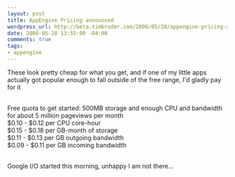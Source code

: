 ```yaml
--- 
layout: post
title: AppEngine Pricing announced
wordpress_url: http://beta.timbroder.com/2008/05/28/appengine-pricing-announced/
date: 2008-05-28 13:55:00 -04:00
comments: true
tags: 
- appengine
---
```

These look pretty cheap for what you get, and if one of my little apps actually got popular enough to fall outside of the free range, I'd gladly pay for it<br /><br />

Free quota to get started: 500MB storage and enough CPU and bandwidth for about 5 million pageviews per month<br />
$0.10 - $0.12 per CPU core-hour<br />
$0.15 - $0.18 per GB-month of storage<br />
$0.11 - $0.13 per GB outgoing bandwidth<br />
$0.09 - $0.11 per GB incoming bandwidth<br /><br />

Google I/O started this morning, unhappy I am not there...
